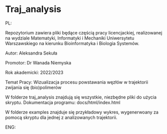 # Traj_analysis
PL:

Repozytorium zawiera pliki będące częścią pracy licencjackiej, realizowanej na wydziale Matematyki, Informatyki i Mechaniki Uniwersytetu Warszawskiego na kierunku Bioinformatyka i Biologia Systemów. 

Autor: Aleksandra Sekuła 

Promotor: Dr Wanada Niemyska 

Rok akademicki: 2022/2023 

Temat Pracy: Wizualizacja procesu powstawania węzłów w trajektorii zwijania się (bio)polimerów

W folderze traj_analysis znajdują się wszystkie, niezbędne pliki do użycia skryptu. Dokumentacja programu: docs/html/index.html

W folderze examples znajduje się przykładowy wykres, wygenerwoany za pomocą skryptu dla jednej z analizowanych trajektorii.

ENG:
